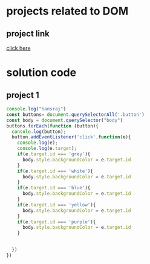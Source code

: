 # projects related to DOM 

## project link
[click here](https://stackblitz.com/edit/dom-project-chaiaurcode?file=index.html)

# solution code 
## project 1

```javascript
console.log("hansraj")
const buttons= document.querySelectorAll('.button')
const body = document.querySelector("body")
buttons.forEach(function (button){
  console.log(button);
  button.addEventListener('click',function(e){
    console.log(e);
    console.log(e.target);
    if(e.target.id === 'grey'){
      body.style.backgroundColor = e.target.id
    }
    if(e.target.id === 'white'){
      body.style.backgroundColor = e.target.id
    }
    if(e.target.id === 'blue'){
      body.style.backgroundColor = e.target.id
    }
    if(e.target.id === 'yellow'){
      body.style.backgroundColor = e.target.id
    }
    if(e.target.id === 'purple'){
      body.style.backgroundColor = e.target.id
    }

    
  })
})
```

